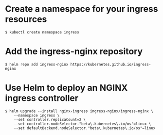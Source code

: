 # Create a namespace for your ingress resources

```
$ kubectl create namespace ingress
```

# Add the ingress-nginx repository

```
$ helm repo add ingress-nginx https://kubernetes.github.io/ingress-nginx
```

# Use Helm to deploy an NGINX ingress controller

```
$ helm upgrade --install nginx-ingress ingress-nginx/ingress-nginx \
    --namespace ingress \
    --set controller.replicaCount=2 \
    --set controller.nodeSelector."beta\.kubernetes\.io/os"=linux \
    --set defaultBackend.nodeSelector."beta\.kubernetes\.io/os"=linux
```